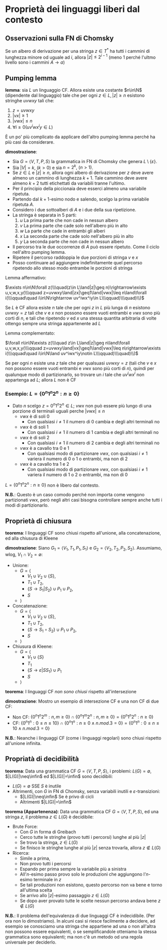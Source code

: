 # Proprietà dei linguaggi liberi dal contesto

## Osservazioni sulla FN di Chomsky

Se un albero di derivazione per una stringa $z\in T^*$ ha tutti i cammini di lunghezza minore od uguale ad $i$, allora $|z|\leq2^{i-1}$ (meno 1 perché l'ultmo livello sono i cammini $A\rightarrow a$)

## Pumping lemma

**lemma**: sia $L$ un linguaggio CF. Allora esiste una costante $n\in\N$ (dipendente dal linguaggio) tale che per ogni $z\in L,|z|\geq n$ esistono stringhe $uvwxy$ tali che:
1. $z=uvwxy$
2. $|vx|\geq1$
3. $|vwx|\leq n$
4. $\forall i\geq0(uv^iwx^iy\in L)$

È un po' più complicato da applicare dell'altro pumping lemma perché ha più casi da considerare.

**dimostrazione**:
* Sia $G=\langle V,T,P,S\rangle$ la grammatica in FN di Chomsky che genera $L\setminus\{\varepsilon\}$. 
* Sia $|V|=k,~(k>0)$ e sia $n=2^k,~(n>1)$.
* Se $z\in L$ e $|z|\geq n$, allora ogni albero di derivazione per $z$ deve avere almeno un cammino di lunghezza $k+1$. Tale cammino deve avere almeno $k+2$ tutti etichettati da variabili tranne l'ultimo. 
* Per il principio della piccionaia deve esserci almeno una variabile ripetuta. 
* Partendo dal $k+1$-esimo nodo e salendo, scelgo la prima variabile ripetuta $A$.
* Considero i due sottoalberi di $A$ e i due della sua ripetizione.
* La stringa è separata in 5 parti:
  1. $u$ La prima parte che non cade in nessun albero
  2. $v$ La prima parte che cade solo nell'albero più in alto
  3. $w$ La parte che cade in entrambi gli alberi
  4. $x$ La seconda parte che cade solo nell'albero più in alto
  5. $y$ La seconda parte che non cade in nessun albero
* Il percorso tra le due occorrenze di $A$ può essere ripetuto. Come il ciclo nell'altro pumping lemma.
* Ripetere il percorso raddoppia le due porzioni di stringa $v$ e $x$ 
* Posso continuare ad aggiungere indefinitamente quel percorso ripetendo allo stesso modo entrambe le porzioni di stringa

Lemma affermativo:

$\exists n\in\N\forall z(\\\quad(z\in L\land|z|\geq n)\rightarrow\exists u,v,w,x,y(\\\qquad z=uvwxy\land|zx|\geq1\land|vwx|\leq n\land\forall i(\\\qquad\quad i\in\N\rightarrow uv^iwx^iy\in L\\\qquad)\\\quad)\\)$

Se $L$ è CF allora esiste $n$ tale che per ogni $z$ in $L$ più lunga di $n$ esistono $uvwxy=z$ tali che $v$ e $x$ non possono essere vuoti entrambi e $vwx$ sono più corti di $n$, e tali che ripetendo $v$ ed $x$ una stessa quantita arbitraria di volte ottengo sempre una stringa appartenente ad $L$

Lemma complementato:

$\forall n\in\N\exists z(\\\quad z\in L\land|z|\geq n\land\forall u,v,w,x,y(\\\qquad z=uvwxy\land|vx|\geq1\land|vwx|\leq n\rightarrow\exists i(\\\qquad\quad i\in\N\land uv^iwx^iy\notin L\\\qquad)\\\quad)\\)$

Se per ogni $n$ esiste una $z$ tale che per qualsuasi $uvwxy=z$ (tali che $v$ e $x$ non possono essere vuoti entrambi e $vwx$ sono più corti di $n$), quindi per qualunque modo di partizionarlo, so trovare un $i$ tale che $uv^iwx^i$ non appartenga ad $L$; allora $L$ non è CF

### Esempio: $L=\{0^n1^n2^n:n\geq0\}$

* Dato $n$ scelgo $z=0^n1^n2^n\in L$; $vwx$ non può essere più lungo di una porzione di terminali uguali perche $|vwx|\leq n$
  * $vwx$ è di soli $0$
    * Con qualsiasi $i\neq1$ il numero di $0$ cambia e degli altri terminali no
  * $vwx$ è di soli $1$
    * Con qualsiasi $i\neq1$ il numero di $1$ cambia e degli altri terminali no
  * $vwx$ è di soli $2$
    * Con qualsiasi $i\neq1$ il numero di $2$ cambia e degli altri terminali no
  * $vwx$ è a cavallo tra $0$ e $1$
    * Con qualsiasi modo di partizionare $vwx$, con qualsiasi $i\neq1$ variera il numero di $0$ o $1$ o entrambi, ma non di $2$
  * $vwx$ è a cavallo tra $1$ e $2$
    * Con qualsiasi modo di partizionare $vwx$, con qualsiasi $i\neq1$ variera il numero di $1$ o $2$ o entrambi, ma non di $0$

$L=\{0^n1^n2^n:n\geq0\}$ non è libero dal contesto.

**N.B.**: Questo è un caso comodo perché non importa come vengono partizionati $vwx$, però negli altri casi bisogna controllare sempre anche tutti i modi di partizionarlo.

## Proprietà di chiusura

**teorema**: I linguaggi CF sono chiusi rispetto all'unione, alla concatenazione, ed alla chiusura di Kleene

**dimostrazione**: Siano $G_1=\langle V_1,T_1,P_1,S_1\rangle$ e $G_2=\langle V_2,T_2,P_2,S_2\rangle$. Assumiamo, wlog, $V_1\cap V_2=\emptyset$:
* Unione:
  * $G=\langle$
    * $V_1\cup V_2\cup\{S\},$
    * $T_1\cup T_2,$
    * $\{S\rightarrow S_1|S_2\}\cup P_1\cup P_2,$
    * $S$
  * $\rangle$
* Concatenazione:
  * $G=\langle$
    * $V_1\cup V_2\cup\{S\},$
    * $T_1\cup T_2,$
    * $\{S\rightarrow S_1\circ S_2\}\cup P_1\cup P_2,$
    * $S$
  * $\rangle$
* Chiusura di Kleene:
  * $G=\langle$
    * $V_1\cup\{S\}$
    * $T_1$
    * $\{S\rightarrow\varepsilon|SS_1\}\cup P_1$
    * $S$
  * $\rangle$

**teorema**: I linguaggi CF *non sono chiusi* rispetto all'intersezione

**dimostrazione**: Mostro un esempio di intersezione CF e una non CF di due CF:
* Non CF: $\{0^n1^n2^m:n,m\geq0\}\cap\{0^n1^m2^n:n,m\geq0\}=\{0^n1^n2^n:n\geq0\}$
* CF: $\{0^n1^n:0\leq n\leq10\}\cap\{0^n1^n:n\geq0\land n.mod.3=0\}=\{0^n1^n:0\leq n\leq10\land n.mod.3=0\}$

**N.B.**: Neanche i linguaggi CF (come i linguaggi regolari) sono chiusi rispetto all'unione infinita.

## Propriatà di decidibilità

**teorema**: Data una grammatica CF $G=\langle V,T,P,S\rangle$, i problemi: $L(G)=\emptyset$, $|L(G)|\neq\infin$ ed $|L(G)|=\infin$ sono decidibili:
* $L(G)=\emptyset$ SSE $S$ è inutile
* Altrimenti, con $G$ in FN di Chomsky, senza variabili inutili e $\varepsilon$-transizioni:
  * $|L(G)|\neq\infin$ Se è privo di cicli
  * Altrimenti $|L(G)|=\infin$

**teorema (Appartenenza)**: Data una grammatica CF $G=\langle V,T,P,S\rangle$, ed una stringa $z$, il problema $z\in L(G)$ è decidibile:
* Brute Force:
  * Con $G$ in forma di Greibach
  * Cerco tutte le stringhe (provo tutti i percorsi) lunghe al più $|z|$
  * Se trovo la stringa, $z\in L(G)$
  * Se finisco le stringhe lunghe al più $|z|$ senza trovarla, allora $z\notin L(G)$
* Ricerca:
  * Simile a prima,
  * Non provo tutti i percorsi
  * Espando per prima sempre la variabile più a sinistra
  * All'$n$-esimo passo provo solo le produzioni che aggiungono l'$n$-esimo terminale in $z$
  * Se tali produzioni non esistono, questo percorso non va bene e torno all'ultima scelta
  * Se arrivo allo $|z|$-esimo passaggio $z\in L(G)$
  * Se dopo aver provato tutte le scelte nessun percorso andava bene $z\notin L(G)$

**N.B.**: Il problema dell'equivalenza di due linguaggi CF è indecidibile. (Per ora non lo dimostriamo). In alcuni casi si riesce facilmente a decidere, ad esempio se conosciamo una stringa che appartiene ad una o non all'altra non possono essere equivalenti, o se semplificandole otteniamo la stessa grammatica sono equivalenti; ma non c'è un metodo od una regola universale per deciderlo. 